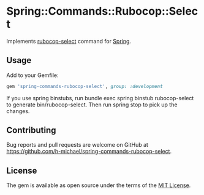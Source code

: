 # Spring::Commands::Rubocop::Select

Implements [rubocop-select](https://github.com/packsaddle/rubocop-select) command for [Spring](https://github.com/rails/spring).

## Usage

Add to your Gemfile:

```ruby
gem 'spring-commands-rubocop-select', group: :development
```

If you use spring binstubs, run bundle exec spring binstub rubocop-select to generate bin/rubocop-select. Then run spring stop to pick up the changes.

## Contributing

Bug reports and pull requests are welcome on GitHub at https://github.com/h-michael/spring-commands-rubocop-select.

## License

The gem is available as open source under the terms of the [MIT License](http://opensource.org/licenses/MIT).

